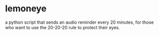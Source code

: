 # lemoneye
a python script that sends an audio reminder every 20 minutes, for those who want to use the 20-20-20 rule to protect their eyes.
